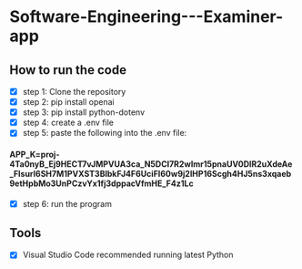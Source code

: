 # Software-Engineering---Examiner-app

## How to run the code

* [x] step 1: Clone the repository
* [x] step 2: pip install openai
* [x] step 3: pip install python-dotenv
* [x] step 4: create a .env file
* [x] step 5: paste the following into the .env file: 

#### APP_K=proj-4Ta0nyB_Ej9HECT7vJMPVUA3ca_N5DCI7R2wlmr15pnaUV0DIR2uXdeAe_FIsurl6SH7M1PVXST3BlbkFJ4F6UciFI60w9j2IHP16Scgh4HJ5ns3xqaeb9etHpbMo3UnPCzvYx1fj3dppacVfmHE_F4z1Lc
* [x]  step 6: run the program

## Tools
* [x] Visual Studio Code recommended running latest Python